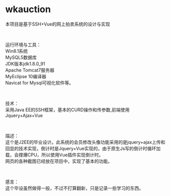# wkauction
本项目是基于SSH+Vue的网上拍卖系统的设计与实现

<br/>

运行环境与工具：<br/>
Win8.1系统<br/>
MySQL5数据库<br/>
JDK版本jdk1.8.0_91<br/>
Apache Tomcat7服务器<br/>
MyEclipse 10编译器<br/>
Navicat for Mysql可视化软件等。<br/>

<br/>

技术：<br/>
采用Java EE的SSH框架，基本的CURD操作和传参数,前端使用Jquery+Ajax+Vue<br/>

<br/>

描述：<br/>
这个是J2EE的毕业设计。此系统的会员修改头像功能采用的是jquery+ajax上传和回显的技术实现，倒计时是Jquery+Vue实现的，由于原生Js写的倒计时循环加载，会撑爆CPU，所以使用Vue插件实现倒计时。<br/>
网页的各种截图已经放在项目中，实现了基本的功能。<br/>

<br/>

感言：<br/>
这个毕设虽然做得一般，不过不打算翻新，只是记录一些学习的东西。<br/>
